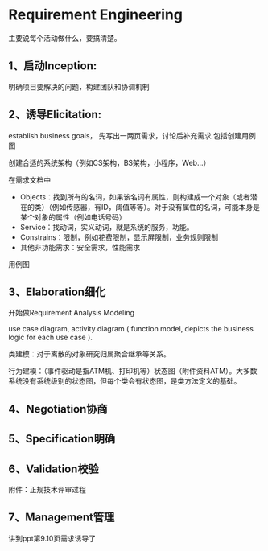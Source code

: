# Requirement Engineering

主要说每个活动做什么，要搞清楚。

## 1、启动Inception:

明确项目要解决的问题，构建团队和协调机制

## 2、诱导Elicitation:

establish business goals，
先写出一两页需求，讨论后补充需求
包括创建用例图

创建合适的系统架构（例如CS架构，BS架构，小程序，Web...）

在需求文档中

- Objects：找到所有的名词，如果该名词有属性，则构建成一个对象（或者潜在的类）（例如传感器，有ID，阈值等等）。对于没有属性的名词，可能本身是某个对象的属性（例如电话号码）
- Service：找动词，实义动词，就是系统的服务，功能。
- Constrains：限制，例如花费限制，显示屏限制，业务规则限制
- 其他非功能需求：安全需求，性能需求

用例图



## 3、Elaboration细化

开始做Requirement Analysis Modeling

use case diagram, activity diagram ( function model, depicts the business logic for each use case ).

类建模：对于离散的对象研究归属聚合继承等关系。

行为建模：（事件驱动是指ATM机、打印机等）状态图（附件资料ATM）。大多数系统没有系统级别的状态图，但每个类会有状态图，是类方法定义的基础。



## 4、Negotiation协商





## 5、Specification明确





## 6、Validation校验

附件：正规技术评审过程



## 7、Management管理







讲到ppt第9.10页需求诱导了